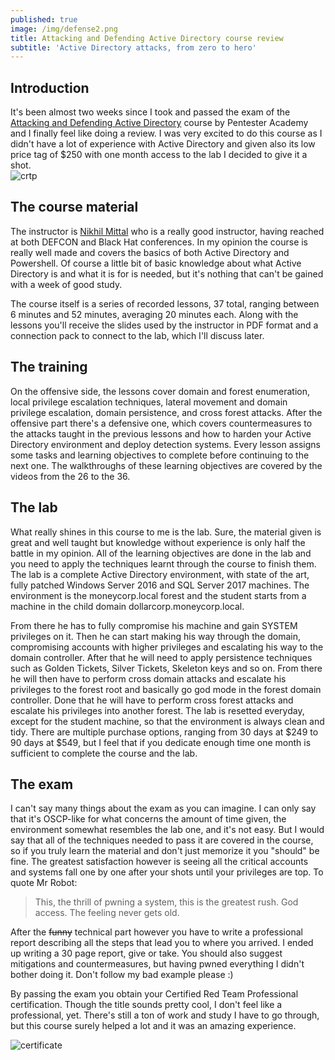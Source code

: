 ```yaml
---
published: true
image: /img/defense2.png
title: Attacking and Defending Active Directory course review
subtitle: 'Active Directory attacks, from zero to hero'
---
```

## Introduction
It's been almost two weeks since I took and passed the exam of the [Attacking and Defending Active Directory](https://www.pentesteracademy.com/activedirectorylab) course by Pentester Academy and I finally feel like doing a review. I was very excited to do this course as I didn't have a lot of experience with Active Directory and given also its low price tag of $250 with one month access to the lab I decided to give it a shot.
<br>
![crtp]({{site.baseurl}}/img/activedirectorylab.png)
<br>
## The course material
The instructor is [Nikhil Mittal](https://www.linkedin.com/in/mittalnikhil/) who is a really good instructor, having reached at both DEFCON and Black Hat conferences. In my opinion the course is really well made and covers the basics of both Active Directory and Powershell. Of course a little bit of basic knowledge about what Active Directory is and what it is for is needed, but it's nothing that can't be gained with a week of good study. 

The course itself is a series of recorded lessons, 37 total, ranging between 6 minutes and 52 minutes, averaging 20 minutes each. Along with the lessons you'll receive the slides used by the instructor in PDF format and a connection pack to connect to the lab, which I'll discuss later. 
<br>
## The training
On the offensive side, the lessons cover domain and forest enumeration, local privilege escalation techniques, lateral movement and domain privilege escalation, domain persistence, and cross forest attacks. After the offensive part there's a defensive one, which covers countermeasures to the attacks taught in the previous lessons and how to harden your Active Directory environment and deploy detection systems. Every lesson assigns some tasks and learning objectives to complete before continuing to the next one. The walkthroughs of these learning objectives are covered by the videos from the 26 to the 36.
<br>
## The lab
What really shines in this course to me is the lab. Sure, the material given is great and well taught but knowledge without experience is only half the battle in my opinion. All of the learning objectives are done in the lab and you need to apply the techniques learnt through the course to finish them. The lab is a complete Active Directory environment, with state of the art, fully patched Windows Server 2016 and SQL Server 2017 machines. The environment is the moneycorp.local forest and the student starts from a machine in the child domain dollarcorp.moneycorp.local. 

From there he has to fully compromise his machine and gain SYSTEM privileges on it. Then he can start making his way through the domain, compromising accounts with higher privileges and escalating his way to the domain controller. After that he will need to apply persistence techniques such as Golden Tickets, Silver Tickets, Skeleton keys and so on. From there he will then have to perform cross domain attacks and escalate his privileges to the forest root and basically go god mode in the forest domain controller. Done that he will have to perform cross forest attacks and escalate his privileges into another forest. The lab is resetted everyday, except for the student machine, so that the environment is always clean and tidy. There are multiple purchase options, ranging from 30 days at $249 to 90 days at $549, but I feel that if you dedicate enough time one month is sufficient to complete the course and the lab.
<br>
## The exam
I can't say many things about the exam as you can imagine. I can only say that it's OSCP-like for what concerns the amount of time given, the environment somewhat resembles the lab one, and it's not easy. But I would say that all of the techniques needed to pass it are covered in the course, so if you truly learn the material and don't just memorize it you "should" be fine. The greatest satisfaction however is seeing all the critical accounts and systems fall one by one after your shots until your privileges are top. To quote Mr Robot:

> This, the thrill of pwning a system, this is the greatest rush. God access. The feeling never gets old.

After the ~~funny~~ technical part however you have to write a professional report describing all the steps that lead you to where you arrived. I ended up writing a 30 page report, give or take. You should also suggest mitigations and countermeasures, but having pwned everything I didn't bother doing it. Don't follow my bad example please :)  

By passing the exam you obtain your Certified Red Team Professional certification. Though the title sounds pretty cool, I don't feel like a professional, yet. There's still a ton of work and study I have to go through, but this course surely helped a lot and it was an amazing experience.
  
  
![certificate](https://api.accredible.com/v1/frontend/credential_website_embed_image/certificate/13051381)
